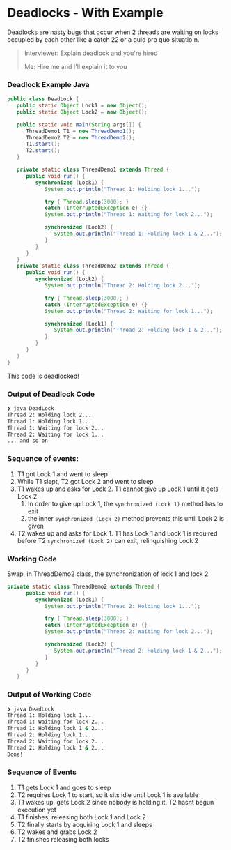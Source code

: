 # Deadlocks - With Example

Deadlocks are nasty bugs that occur when 2 threads are waiting on locks occupied by each other like a catch 22 or a quid pro quo situatio n.

> Interviewer: Explain deadlock and you're hired
>
> Me: Hire me and I'll explain it to you

### Deadlock Example Java

```java
public class DeadLock {
   public static Object Lock1 = new Object();
   public static Object Lock2 = new Object();

   public static void main(String args[]) {
      ThreadDemo1 T1 = new ThreadDemo1();
      ThreadDemo2 T2 = new ThreadDemo2();
      T1.start();
      T2.start();
   }

   private static class ThreadDemo1 extends Thread {
      public void run() {
         synchronized (Lock1) {
            System.out.println("Thread 1: Holding lock 1...");

            try { Thread.sleep(3000); }
            catch (InterruptedException e) {}
            System.out.println("Thread 1: Waiting for lock 2...");

            synchronized (Lock2) {
               System.out.println("Thread 1: Holding lock 1 & 2...");
            }
         }
      }
   }
   private static class ThreadDemo2 extends Thread {
      public void run() {
         synchronized (Lock2) {
            System.out.println("Thread 2: Holding lock 2...");

            try { Thread.sleep(3000); }
            catch (InterruptedException e) {}
            System.out.println("Thread 2: Waiting for lock 1...");

            synchronized (Lock1) {
               System.out.println("Thread 2: Holding lock 1 & 2...");
            }
         }
      }
   }
}

```

This code is deadlocked!

### Output of Deadlock Code

```bash
❯ java DeadLock
Thread 2: Holding lock 2...
Thread 1: Holding lock 1...
Thread 1: Waiting for lock 2...
Thread 2: Waiting for lock 1...
... and so on
```

### Sequence of events:

1. T1 got Lock 1 and went to sleep
2. While T1 slept, T2 got Lock 2 and went to sleep
3. T1 wakes up and asks for Lock 2. T1 cannot give up Lock 1 until it gets Lock 2
   1. In order to give up Lock 1, the `synchronized (Lock 1)` method has to exit
   2. the inner `synchronized (Lock 2)` method prevents this until Lock 2 is given
4. T2 wakes up and asks for Lock 1. T1 has Lock 1 and Lock 1 is required before T2 `synchronized (Lock 2)` can exit, relinquishing Lock 2

### Working Code

Swap, in ThreadDemo2 class, the synchronization of lock 1 and lock 2

```java
private static class ThreadDemo2 extends Thread {
      public void run() {
         synchronized (Lock1) {
            System.out.println("Thread 2: Holding lock 1...");

            try { Thread.sleep(3000); }
            catch (InterruptedException e) {}
            System.out.println("Thread 2: Waiting for lock 2...");

            synchronized (Lock2) {
               System.out.println("Thread 2: Holding lock 1 & 2...");
            }
         }
      }
   }
```

### Output of Working Code

```bash
❯ java DeadLock
Thread 1: Holding lock 1...
Thread 1: Waiting for lock 2...
Thread 1: Holding lock 1 & 2...
Thread 2: Holding lock 1...
Thread 2: Waiting for lock 2...
Thread 2: Holding lock 1 & 2...
Done!
```

### Sequence of Events

1. T1 gets Lock 1 and goes to sleep
2. T2 requires Lock 1 to start, so it sits idle until Lock 1 is available
3. T1 wakes up, gets Lock 2 since nobody is holding it. T2 hasnt begun execution yet
4. T1 finishes, releasing both Lock 1 and Lock 2
5. T2 finally starts by acquiring Lock 1 and sleeps
6. T2 wakes and grabs Lock 2
7. T2 finishes releasing both locks